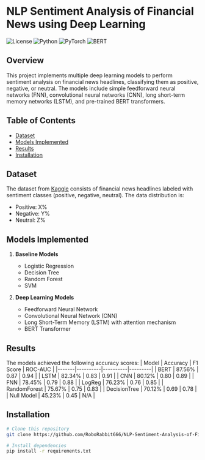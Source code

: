 # NLP Sentiment Analysis of Financial News using Deep Learning

![License](https://img.shields.io/github/license/RoboRabbit666/NLP-Sentiment-Analysis-of-Financial-News-using-Deep-Learning)
![Python](https://img.shields.io/badge/Python-3.8+-blue.svg)
![PyTorch](https://img.shields.io/badge/PyTorch-1.10+-orange.svg)
![BERT](https://img.shields.io/badge/BERT-transformer-yellow.svg)

## Overview
This project implements multiple deep learning models to perform sentiment analysis on financial news headlines, classifying them as positive, negative, or neutral. The models include simple feedforward neural networks (FNN), convolutional neural networks (CNN), long short-term memory networks (LSTM), and pre-trained BERT transformers.

## Table of Contents
- [Dataset](#dataset)
- [Models Implemented](#models-implemented)
- [Results](#results)
- [Installation](#installation)

## Dataset
The dataset from [Kaggle](https://www.kaggle.com/datasets/ankurzing/sentiment-analysis-for-financial-news) consists of financial news headlines labeled with sentiment classes (positive, negative, neutral). The data distribution is:
- Positive: X%
- Negative: Y%
- Neutral: Z%

## Models Implemented
1. **Baseline Models**
   - Logistic Regression
   - Decision Tree
   - Random Forest
   - SVM

2. **Deep Learning Models**
   - Feedforward Neural Network
   - Convolutional Neural Network (CNN)
   - Long Short-Term Memory (LSTM) with attention mechanism
   - BERT Transformer

## Results
The models achieved the following accuracy scores:
| Model | Accuracy | F1 Score | ROC-AUC |
|-------|----------|----------|---------|
| BERT | 87.56% | 0.87 | 0.94 |
| LSTM | 82.34% | 0.83 | 0.91 |
| CNN | 80.12% | 0.80 | 0.89 |
| FNN | 78.45% | 0.79 | 0.88 |
| LogReg | 76.23% | 0.76 | 0.85 |
| RandomForest | 75.67% | 0.75 | 0.83 |
| DecisionTree | 70.12% | 0.69 | 0.78 |
| Null Model | 45.23% | 0.45 | N/A |


## Installation
```bash
# Clone this repository
git clone https://github.com/RoboRabbit666/NLP-Sentiment-Analysis-of-Financial-News-using-Deep-Learning.git

# Install dependencies
pip install -r requirements.txt